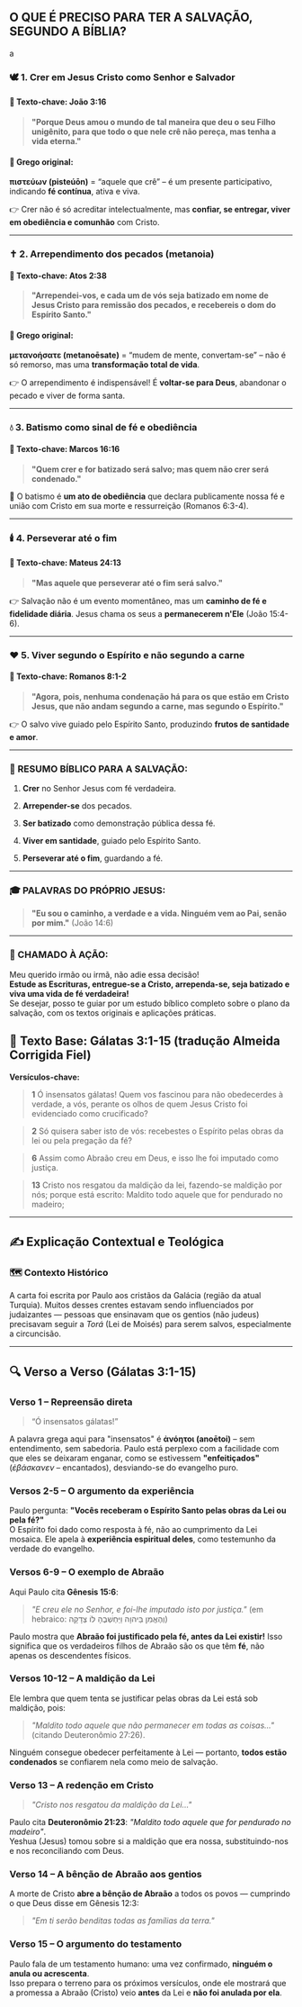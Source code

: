 ## **O QUE É PRECISO PARA TER A SALVAÇÃO, SEGUNDO A BÍBLIA?**

a

### 🕊️ 1. **Crer em Jesus Cristo como Senhor e Salvador**

#### 📌 Texto-chave: **João 3:16**

> **"Porque Deus amou o mundo de tal maneira que deu o seu Filho unigênito, para que todo o que **nele crê** não pereça, mas tenha a vida eterna."**

#### 📜 Grego original:

**πιστεύων (pisteúōn)** = “aquele que crê” – é um presente participativo, indicando **fé contínua**, ativa e viva.

👉 Crer não é só acreditar intelectualmente, mas **confiar, se entregar, viver em obediência e comunhão** com Cristo.

---

### ✝️ 2. **Arrependimento dos pecados (metanoia)**

#### 📌 Texto-chave: **Atos 2:38**

> **"Arrependei-vos, e cada um de vós seja batizado em nome de Jesus Cristo para remissão dos pecados, e recebereis o dom do Espírito Santo."**

#### 📜 Grego original:

**μετανοήσατε (metanoēsate)** = “mudem de mente, convertam-se” – não é só remorso, mas uma **transformação total de vida**.

👉 O arrependimento é indispensável! É **voltar-se para Deus**, abandonar o pecado e viver de forma santa.

---

### 💧 3. **Batismo como sinal de fé e obediência**

#### 📌 Texto-chave: **Marcos 16:16**

> **"Quem crer e for batizado será salvo; mas quem não crer será condenado."**

📝 O batismo é **um ato de obediência** que declara publicamente nossa fé e união com Cristo em sua morte e ressurreição (Romanos 6:3-4).

---

### 🕯️ 4. **Perseverar até o fim**

#### 📌 Texto-chave: **Mateus 24:13**

> **"Mas aquele que perseverar até o fim será salvo."**

👉 Salvação não é um evento momentâneo, mas um **caminho de fé e fidelidade diária**. Jesus chama os seus a **permanecerem n'Ele** (João 15:4-6).

---

### ❤️ 5. **Viver segundo o Espírito e não segundo a carne**

#### 📌 Texto-chave: **Romanos 8:1-2**

> **"Agora, pois, nenhuma condenação há para os que estão em Cristo Jesus, que não andam segundo a carne, mas segundo o Espírito."**

👉 O salvo vive guiado pelo Espírito Santo, produzindo **frutos de santidade e amor**.

---

### 🌾 RESUMO BÍBLICO PARA A SALVAÇÃO:

1. **Crer** no Senhor Jesus com fé verdadeira.
    
2. **Arrepender-se** dos pecados.
    
3. **Ser batizado** como demonstração pública dessa fé.
    
4. **Viver em santidade**, guiado pelo Espírito Santo.
    
5. **Perseverar até o fim**, guardando a fé.
    

---

### 🎓 PALAVRAS DO PRÓPRIO JESUS:

> **"Eu sou o caminho, a verdade e a vida. Ninguém vem ao Pai, senão por mim."** (João 14:6)

---

### 💬 CHAMADO À AÇÃO:

Meu querido irmão ou irmã, não adie essa decisão!  
**Estude as Escrituras, entregue-se a Cristo, arrependa-se, seja batizado e viva uma vida de fé verdadeira!**  
Se desejar, posso te guiar por um estudo bíblico completo sobre o plano da salvação, com os textos originais e aplicações práticas.



## 📖 **Texto Base: Gálatas 3:1-15 (tradução Almeida Corrigida Fiel)**

**Versículos-chave:**

> **1** Ó insensatos gálatas! Quem vos fascinou para não obedecerdes à verdade, a vós, perante os olhos de quem Jesus Cristo foi evidenciado como crucificado?

> **2** Só quisera saber isto de vós: recebestes o Espírito pelas obras da lei ou pela pregação da fé?

> **6** Assim como Abraão creu em Deus, e isso lhe foi imputado como justiça.

> **13** Cristo nos resgatou da maldição da lei, fazendo-se maldição por nós; porque está escrito: Maldito todo aquele que for pendurado no madeiro;

---

## ✍️ **Explicação Contextual e Teológica**

### 🗺️ **Contexto Histórico**

A carta foi escrita por Paulo aos cristãos da Galácia (região da atual Turquia). Muitos desses crentes estavam sendo influenciados por judaizantes — pessoas que ensinavam que os gentios (não judeus) precisavam seguir a _Torá_ (Lei de Moisés) para serem salvos, especialmente a circuncisão.

---

## 🔍 Verso a Verso (Gálatas 3:1-15)

### **Verso 1 – Repreensão direta**

> “Ó insensatos gálatas!”

A palavra grega aqui para "insensatos" é **ἀνόητοι (anoētoi)** – sem entendimento, sem sabedoria. Paulo está perplexo com a facilidade com que eles se deixaram enganar, como se estivessem **"enfeitiçados"** (_ἐβάσκανεν_ – encantados), desviando-se do evangelho puro.

### **Versos 2-5 – O argumento da experiência**

Paulo pergunta: **"Vocês receberam o Espírito Santo pelas obras da Lei ou pela fé?"**  
O Espírito foi dado como resposta à fé, não ao cumprimento da Lei mosaica. Ele apela à **experiência espiritual deles**, como testemunho da verdade do evangelho.

### **Versos 6-9 – O exemplo de Abraão**

Aqui Paulo cita **Gênesis 15:6**:

> _"E creu ele no Senhor, e foi-lhe imputado isto por justiça."_ (em hebraico: וְהֶאֱמִן בַּיהוָה וַיַּחְשְׁבֶהָ לּוֹ צְדָקָה)

Paulo mostra que **Abraão foi justificado pela fé, antes da Lei existir!** Isso significa que os verdadeiros filhos de Abraão são os que têm **fé**, não apenas os descendentes físicos.

### **Versos 10-12 – A maldição da Lei**

Ele lembra que quem tenta se justificar pelas obras da Lei está sob maldição, pois:

> _"Maldito todo aquele que não permanecer em todas as coisas..."_ (citando Deuteronômio 27:26).

Ninguém consegue obedecer perfeitamente à Lei — portanto, **todos estão condenados** se confiarem nela como meio de salvação.

### **Verso 13 – A redenção em Cristo**

> _"Cristo nos resgatou da maldição da Lei..."_

Paulo cita **Deuteronômio 21:23**: _"Maldito todo aquele que for pendurado no madeiro"_.  
Yeshua (Jesus) tomou sobre si a maldição que era nossa, substituindo-nos e nos reconciliando com Deus.

### **Verso 14 – A bênção de Abraão aos gentios**

A morte de Cristo **abre a bênção de Abraão** a todos os povos — cumprindo o que Deus disse em Gênesis 12:3:

> _"Em ti serão benditas todas as famílias da terra."_

### **Verso 15 – O argumento do testamento**

Paulo fala de um testamento humano: uma vez confirmado, **ninguém o anula ou acrescenta**.  
Isso prepara o terreno para os próximos versículos, onde ele mostrará que a promessa a Abraão (Cristo) veio **antes** da Lei e **não foi anulada por ela**.

